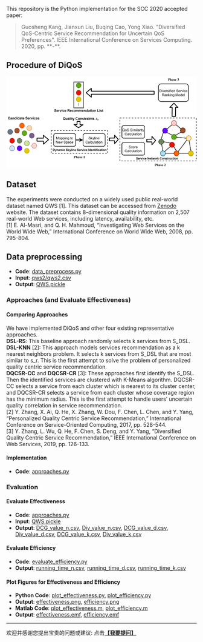This repository is the Python implementation for the SCC 2020 accepted paper:
> Guosheng Kang, Jianxun Liu, Buqing Cao, Yong Xiao. "Diversified QoS-Centric Service Recommendation for Uncertain QoS Preferences". IEEE International Conference on Services Computing. 2020, pp. \*\*-\*\*.

## Procedure of DiQoS
  <div align=center><img width="513" height="240" src="results/Procedure of DQCSR.png"/></div>

## Dataset
The experiments were conducted on a widely used public real-world dataset named QWS [1]. This dataset can be accessed from [Zenodo](https://zenodo.org/record/3557008#.XpmwmsgzaUn) website. The dataset contains 8-dimensional quality information on 2,507 real-world Web services, including latency, availability, etc.  
[1] E. Al-Masri, and Q. H. Mahmoud, “Investigating Web Services on the World Wide Web,” International Conference on World Wide Web, 2008, pp. 795-804.

## Data preprocessing
* **Code**: [data_preprocess.py](data_preprocess.py)
* **Input**: [qws2/qws2.csv](qws2/qws2.csv)
* **Output**: [QWS.pickle](QWS.pickle)
  
### Approaches (and Evaluate Effectiveness)
#### Comparing Approaches
We have implemented DiQoS and other four existing representative approaches.  
**DSL-RS**: This baseline approach randomly selects k services from S_DSL.  
**DSL-KNN** [2]: This approach models services recommendation as a k nearest neighbors problem. It selects k services from S_DSL that are most similar to s_r. This is the first attempt to solve the problem of personalized quality centric service recommendation.  
**DQCSR-CC** and **DQCSR-CR** [3]: These approaches first identify the S_DSL. Then the identified services are clustered with K-Means algorithm. DQCSR-CC selects a service from each cluster which is nearest to its cluster center, and DQCSR-CR selects a service from each cluster whose coverage region has the minimum radius. This is the first attempt to handle users’ uncertain quality correlation in service recommendation.  
[2] Y. Zhang, X. Ai, Q. He, X. Zhang, W. Dou, F. Chen, L. Chen, and Y. Yang, “Personalized Quality Centric Service Recommendation,” International Conference on Service-Oriented Computing, 2017, pp. 528-544.  
[3] Y. Zhang, L. Wu, Q. He, F. Chen, S. Deng, and Y. Yang, “Diversified Quality Centric Service Recommendation,” IEEE International Conference on Web Services, 2019, pp. 126-133.
#### Implementation
* **Code**: [approaches.py](approaches.py)

### Evaluation
#### Evaluate Effectiveness
* **Code**: [approaches.py](approaches.py)
* **Input**: [QWS.pickle](QWS.pickle)
* **Output**: [DCG_value_n.csv](results/DCG_value_n.csv), [Div_value_n.csv](results/Div_value_n.csv), [DCG_value_d.csv](results/DCG_value_d.csv), [Div_value_d.csv](results/Div_value_d.csv),  [DCG_value_k.csv](results/DCG_value_k.csv), [Div_value_k.csv](results/Div_value_k.csv)
  
#### Evaluate Efficiency
  * **Code**: [evaluate_efficiency.py](evaluate_efficiency.py)
  * **Output**: [running_time_n.csv](results/running_time_n.csv), [running_time_d.csv](results/running_time_d.csv), [running_time_k.csv](results/running_time_k.csv)
  
#### Plot Figures for Effectiveness and Efficiency
  * **Python Code**: [plot_effectiveness.py](plot_effectiveness.py), [plot_efficiency.py](plot_efficiency.py)
  * **Output**: [effectiveness.png](results/effectiveness.png), [efficiency.png](results/efficiency.png)
   * **Matlab Code**: [plot_effectiveness.m](plot_effectiveness.m), [plot_efficiency.m](plot_efficiency.m)
  * **Output**: [effectiveness.emf](results/effectiveness.emf), [efficiency.emf](results/efficiency.emf)

-----
<p align="left">欢迎并感谢您提出宝贵的问题或建议: 点击<a href='https://github.com/guoshengkang/DiQoS/issues/new'><b>【我要提问】</b></a></p>

